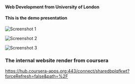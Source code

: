 #### Web Development from University of London

#### This is the demo presentation 

![Screenshot 1](https://github.com/hannalam/Galaxia-website/assets/63362052/dfe1a7fe-eaef-4997-9089-404c45b4b156)

![Screenshot 2](https://github.com/hannalam/Galaxia-website/assets/63362052/fbf45209-50de-4b4c-916f-53c59f3c3d1f)

![Screenshot 3](https://github.com/hannalam/Galaxia-website/assets/63362052/99bea74a-1c66-4776-88a4-9f4779d38c26)



### The internal website render from coursera
https://hub.coursera-apps.org:443/connect/sharedbplqfkwt?forceRefresh=false&path=%2F
